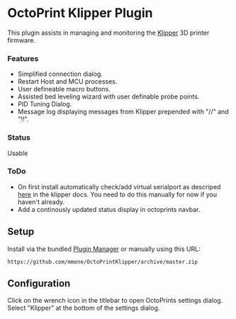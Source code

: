 # OctoPrint Klipper Plugin

This plugin assists in managing and monitoring the [Klipper](https://github.com/KevinOConnor/klipper) 3D printer firmware.

### Features
- Simplified connection dialog.
- Restart Host and MCU processes.
- User defineable macro buttons.
- Assisted bed leveling wizard with user definable probe points.
- PID Tuning Dialog.
- Message log displaying messages from Klipper prepended with "//" and "!!".

### Status
Usable

### ToDo
- On first install automatically check/add virtual serialport as descriped [here](https://github.com/KevinOConnor/klipper/blob/master/docs/Installation.md#configuring-octoprint-to-use-klipper) in the klipper docs. You need to do this manually for now if you haven't already.
- Add a continously updated status display in octoprints navbar.

## Setup

Install via the bundled [Plugin Manager](https://github.com/foosel/OctoPrint/wiki/Plugin:-Plugin-Manager)
or manually using this URL:

    https://github.com/mmone/OctoPrintKlipper/archive/master.zip


## Configuration

Click on the wrench icon in the titlebar to open OctoPrints settings dialog. Select "Klipper" at the bottom of the settings dialog.
